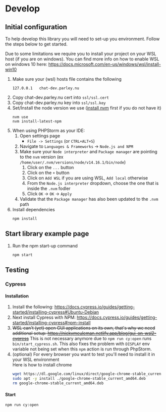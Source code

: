 # Develop

## Initial configuration
To help develop this library you will need to set-up you environment. Follow the steps below to get started.

Due to some limitations we require you to install your project on your WSL host (if you are on windows).
You can find more info on how to enable WSL on windows 10 here: https://docs.microsoft.com/en-us/windows/wsl/install-win10

1. Make sure your (wsl) hosts file contains the following
	```
	127.0.0.1   chat-dev.parley.nu
	```
1. Copy chat-dev.parley.nu cert into `ssl/ssl.cert`
1. Copy chat-dev.parley.nu key into `ssl/ssl.key`
1. Set/Install the node version we use ([install nvm](https://github.com/nvm-sh/nvm#install--update-script) first if you do not have it)
	```shell
	nvm use
	nvm install-latest-npm
	```
1. When using PHPStorm as your IDE:
	1. Open settings page
		- `File -> Settings` (or `CTRL+ALT+S`)
	1. Navigate to `Languages & Frameworks` -> `Node.js and NPM`
	1. Make sure your `Node interpreter` and `Package manager` are pointing to the `nvm` version
		(ex `/home/user/.nvm/versions/node/v14.16.1/bin/node`)
		1. Click on the `...` button
		1. Click on the `+` button
		1. Click on `Add WSL` if you are using WSL, `Add local` otherwise
		1. From the `Node.js interpreter` dropdown, choose the one that is inside the `.nvm` fodler
		1. Click `OK` -> `OK` -> `Apply`
	1. Validate that the `Package manager` has also been updated to the `.nvm` path
1. Install dependencies
	```shell
	npm install
	```

## Start library example page
1. Run the npm start-up command
	```
	npm start
	```
 
## Testing
### Cypress
#### Installation
1. Install the following: https://docs.cypress.io/guides/getting-started/installing-cypress#Ubuntu-Debian
1. Next install Cypress with NPM: https://docs.cypress.io/guides/getting-started/installing-cypress#npm-install
3. ~~WSL can't (yet) open GUI applications on its own, that's why we need additional setup: https://nickymeuleman.netlify.app/blog/gui-on-wsl2-cypress~~
   This is not necessary anymore due to `npm run cy:open` runs `bin/start_cypress.sh`. This also fixes the problem
   with `DISPLAY` env variable not being set when this `npm` action is run through PhpStorm.
4. (optional) For every browser you want to test you'll need to install it in your WSL environment  
   Here is how to install chrome
   ```bash
   wget https://dl.google.com/linux/direct/google-chrome-stable_current_amd64.deb
   sudo apt -y install ./google-chrome-stable_current_amd64.deb
   rm google-chrome-stable_current_amd64.deb
   ```
#### Start
```
npm run cy:open
```